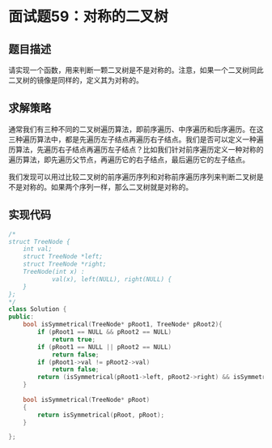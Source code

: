 # 面试题59：对称的二叉树

## 题目描述

请实现一个函数，用来判断一颗二叉树是不是对称的。注意，如果一个二叉树同此二叉树的镜像是同样的，定义其为对称的。

## 求解策略

通常我们有三种不同的二叉树遍历算法，即前序遍历、中序遍历和后序遍历。在这三种遍历算法中，都是先遍历左子结点再遍历右子结点。我们是否可以定义一种遍历算法，先遍历右子结点再遍历左子结点？比如我们针对前序遍历定义一种对称的遍历算法，即先遍历父节点，再遍历它的右子结点，最后遍历它的左子结点。

我们发现可以用过比较二叉树的前序遍历序列和对称前序遍历序列来判断二叉树是不是对称的。如果两个序列一样，那么二叉树就是对称的。

## 实现代码

```c++
/*
struct TreeNode {
    int val;
    struct TreeNode *left;
    struct TreeNode *right;
    TreeNode(int x) :
            val(x), left(NULL), right(NULL) {
    }
};
*/
class Solution {
public:
    bool isSymmetrical(TreeNode* pRoot1, TreeNode* pRoot2){
        if (pRoot1 == NULL && pRoot2 == NULL)
            return true;
        if (pRoot1 == NULL || pRoot2 == NULL)
            return false;
        if (pRoot1->val != pRoot2->val)
            return false;
        return (isSymmetrical(pRoot1->left, pRoot2->right) && isSymmetrical(pRoot1->right, pRoot2->left));
    }
    
    bool isSymmetrical(TreeNode* pRoot)
    {
        return isSymmetrical(pRoot, pRoot);
    }

};
```